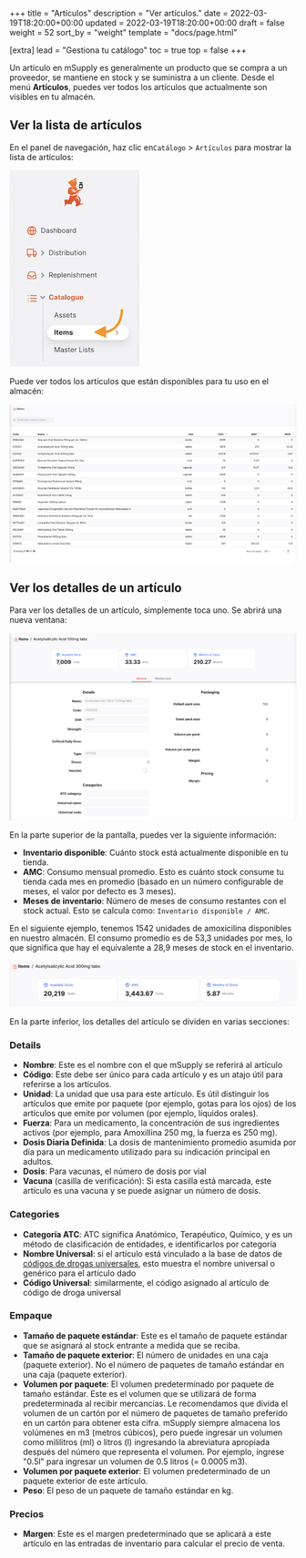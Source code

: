 +++
title = "Artículos"
description = "Ver artículos."
date = 2022-03-19T18:20:00+00:00
updated = 2022-03-19T18:20:00+00:00
draft = false
weight = 52
sort_by = "weight"
template = "docs/page.html"

[extra]
lead = "Gestiona tu catálogo"
toc = true
top = false
+++

Un artículo en mSupply es generalmente un producto que se compra a un proveedor, se mantiene en stock y se suministra a un cliente. Desde el menú **Artículos**, puedes ver todos los artículos que actualmente son visibles en tu almacén.

## Ver la lista de artículos

En el panel de navegación, haz clic en`Catálogo` > `Artículos` para mostrar la lista de artículos:

![Items nav](images-en/cat_gotoitems.png)

Puede ver todos los artículos que están disponibles para tu uso en el almacén:

![Items list](images-en/cat_itemslist.png)

## Ver los detalles de un artículo

Para ver los detalles de un artículo, simplemente toca uno. Se abrirá una nueva ventana:

![Item detail](images-en/cat_itemdetail.png)

En la parte superior de la pantalla, puedes ver la siguiente información:

- **Inventario disponible**: Cuánto stock está actualmente disponible en tu tienda.
- **AMC**: Consumo mensual promedio. Esto es cuánto stock consume tu tienda cada mes en promedio (basado en un número configurable de meses, el valor por defecto es 3 meses).
- **Meses de inventario**: Número de meses de consumo restantes con el stock actual. Esto se calcula como: `Inventario disponible / AMC`.

<div class="imagetitle">
En el siguiente ejemplo, tenemos 1542 unidades de amoxicilina disponibles en nuestro almacén. El consumo promedio es de 53,3 unidades por mes, lo que significa que hay el equivalente a 28,9 meses de stock en el inventario.
</div>

![Item detail headers](images-en/cat_itemdetailsheaders.png)

En la parte inferior, los detalles del artículo se dividen en varias secciones:

### Details

- **Nombre**: Este es el nombre con el que mSupply se referirá al artículo
- **Código**: Este debe ser único para cada artículo y es un atajo útil para referirse a los artículos.
- **Unidad**: La unidad que usa para este artículo. Es útil distinguir los artículos que emite por paquete (por ejemplo, gotas para los ojos) de los artículos que emite por volumen (por ejemplo, líquidos orales).
- **Fuerza**: Para un medicamento, la concentración de sus ingredientes activos (por ejemplo, para Amoxillina 250 mg, la fuerza es 250 mg).
- **Dosis Diaria Definida**: La dosis de mantenimiento promedio asumida por día para un medicamento utilizado para su indicación principal en adultos.
- **Dosis**: Para vacunas, el número de dosis por vial
- **Vacuna** (casilla de verificación): Si esta casilla está marcada, este artículo es una vacuna y se puede asignar un número de dosis.

### Categories

- **Categoría ATC**: ATC significa Anatómico, Terapéutico, Químico, y es un método de clasificación de entidades, e identificarlos por categoría
- **Nombre Universal**: si el artículo está vinculado a la base de datos de [códigos de drogas universales](https://codes.msupply.foundation/), esto muestra el nombre universal o genérico para el artículo dado
- **Código Universal**: similarmente, el código asignado al artículo de código de droga universal

### Empaque

- **Tamaño de paquete estándar**: Este es el tamaño de paquete estándar que se asignará al stock entrante a medida que se reciba.
- **Tamaño de paquete exterior**: El número de unidades en una caja (paquete exterior). No el número de paquetes de tamaño estándar en una caja (paquete exterior).
- **Volumen por paquete**: El volumen predeterminado por paquete de tamaño estándar. Este es el volumen que se utilizará de forma predeterminada al recibir mercancías. Le recomendamos que divida el volumen de un cartón por el número de paquetes de tamaño preferido en un cartón para obtener esta cifra. mSupply siempre almacena los volúmenes en m3 (metros cúbicos), pero puede ingresar un volumen como mililitros (ml) o litros (l) ingresando la abreviatura apropiada después del número que representa el volumen. Por ejemplo, ingrese "0.5l" para ingresar un volumen de 0.5 litros (= 0.0005 m3).
- **Volumen por paquete exterior**: El volumen predeterminado de un paquete exterior de este artículo.
- **Peso**: El peso de un paquete de tamaño estándar en kg.

### Precios

- **Margen**: Este es el margen predeterminado que se aplicará a este artículo en las entradas de inventario para calcular el precio de venta.
